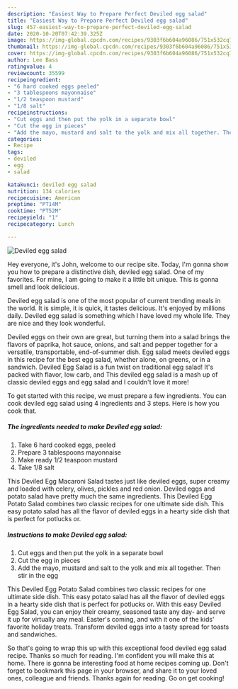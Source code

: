 ```yaml
---
description: "Easiest Way to Prepare Perfect Deviled egg salad"
title: "Easiest Way to Prepare Perfect Deviled egg salad"
slug: 457-easiest-way-to-prepare-perfect-deviled-egg-salad
date: 2020-10-20T07:42:39.325Z
image: https://img-global.cpcdn.com/recipes/9303f6b604a96086/751x532cq70/deviled-egg-salad-recipe-main-photo.jpg
thumbnail: https://img-global.cpcdn.com/recipes/9303f6b604a96086/751x532cq70/deviled-egg-salad-recipe-main-photo.jpg
cover: https://img-global.cpcdn.com/recipes/9303f6b604a96086/751x532cq70/deviled-egg-salad-recipe-main-photo.jpg
author: Lee Bass
ratingvalue: 4
reviewcount: 35599
recipeingredient:
- "6 hard cooked eggs peeled"
- "3 tablespoons mayonnaise"
- "1/2 teaspoon mustard"
- "1/8 salt"
recipeinstructions:
- "Cut eggs and then put the yolk in a separate bowl"
- "Cut the egg in pieces"
- "Add the mayo, mustard and salt to the yolk and mix all together. Then stir in the egg"
categories:
- Recipe
tags:
- deviled
- egg
- salad

katakunci: deviled egg salad 
nutrition: 134 calories
recipecuisine: American
preptime: "PT14M"
cooktime: "PT52M"
recipeyield: "1"
recipecategory: Lunch

---
```



![Deviled egg salad](https://img-global.cpcdn.com/recipes/9303f6b604a96086/751x532cq70/deviled-egg-salad-recipe-main-photo.jpg)

Hey everyone, it's John, welcome to our recipe site. Today, I'm gonna show you how to prepare a distinctive dish, deviled egg salad. One of my favorites. For mine, I am going to make it a little bit unique. This is gonna smell and look delicious.

Deviled egg salad is one of the most popular of current trending meals in the world. It is simple, it is quick, it tastes delicious. It's enjoyed by millions daily. Deviled egg salad is something which I have loved my whole life. They are nice and they look wonderful.

Deviled eggs on their own are great, but turning them into a salad brings the flavors of paprika, hot sauce, onions, and salt and pepper together for a versatile, transportable, end-of-summer dish. Egg salad meets deviled eggs in this recipe for the best egg salad, whether alone, on greens, or in a sandwich. Deviled Egg Salad is a fun twist on traditional egg salad! It&#39;s packed with flavor, low carb, and This deviled egg salad is a mash up of classic deviled eggs and egg salad and I couldn&#39;t love it more!


To get started with this recipe, we must prepare a few ingredients. You can cook deviled egg salad using 4 ingredients and 3 steps. Here is how you cook that.

<!--inarticleads1-->

##### The ingredients needed to make Deviled egg salad:

1. Take 6 hard cooked eggs, peeled
1. Prepare 3 tablespoons mayonnaise
1. Make ready 1/2 teaspoon mustard
1. Take 1/8 salt


This Deviled Egg Macaroni Salad tastes just like deviled eggs, super creamy and loaded with celery, olives, pickles and red onion. Deviled eggs and potato salad have pretty much the same ingredients. This Deviled Egg Potato Salad combines two classic recipes for one ultimate side dish. This easy potato salad has all the flavor of deviled eggs in a hearty side dish that is perfect for potlucks or. 

<!--inarticleads2-->

##### Instructions to make Deviled egg salad:

1. Cut eggs and then put the yolk in a separate bowl
1. Cut the egg in pieces
1. Add the mayo, mustard and salt to the yolk and mix all together. Then stir in the egg


This Deviled Egg Potato Salad combines two classic recipes for one ultimate side dish. This easy potato salad has all the flavor of deviled eggs in a hearty side dish that is perfect for potlucks or. With this easy Deviled Egg Salad, you can enjoy their creamy, seasoned taste any day- and serve it up for virtually any meal. Easter&#39;s coming, and with it one of the kids&#39; favorite holiday treats. Transform deviled eggs into a tasty spread for toasts and sandwiches. 

So that's going to wrap this up with this exceptional food deviled egg salad recipe. Thanks so much for reading. I'm confident you will make this at home. There is gonna be interesting food at home recipes coming up. Don't forget to bookmark this page in your browser, and share it to your loved ones, colleague and friends. Thanks again for reading. Go on get cooking!
